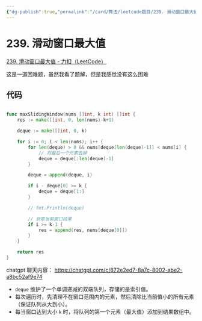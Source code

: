 ```yaml
---
{"dg-publish":true,"permalink":"/card/算法/leetcode题目/239. 滑动窗口最大值/","tags":["leetcode"],"noteIcon":"2","created":"2024-11-09T00:00:13+08:00","updated":"2024-11-09T00:09:01+08:00"}
---
```



# 239. 滑动窗口最大值

[239. 滑动窗口最大值 - 力扣（LeetCode）](https://leetcode.cn/problems/sliding-window-maximum/description/)

这是一道困难题，虽然我看了题解，但是我感觉没有这么困难

## 代码

```go

func maxSlidingWindow(nums []int, k int) []int {
    res := make([]int, 0, len(nums)-k+1)

    deque := make([]int, 0, k)

    for i := 0; i < len(nums); i++ {
        for len(deque) > 0 && nums[deque[len(deque)-1]] < nums[i] {
            // 将最后一个元素去掉
            deque = deque[:len(deque)-1]
        }

        deque = append(deque, i)

        if i - deque[0] >= k {
            deque = deque[1:]
        }

        // fmt.Println(deque)

        // 获取当前窗口结果
        if i >= k-1 {
            res = append(res, nums[deque[0]])
        }
    }

    return res
}
```

chatgpt 聊天内容： https://chatgpt.com/c/672e2ed7-8a7c-8002-abe2-a8bc52af9e74

- `deque` 维护了一个单调递减的双端队列，存储的是索引值。
- 每次遍历时，先清理不在窗口范围内的元素，然后清除比当前值小的所有元素（保证队列从大到小）。
- 每当窗口达到大小 `k` 时，将队列的第一个元素（最大值）添加到结果数组中。
